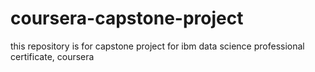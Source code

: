 # coursera-capstone-project
this repository is for capstone project for ibm data science professional certificate, coursera
